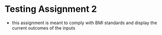 # Testing Assignment 2

- this assignment is meant to comply with BMI standards and display the current outcomes of the inputs
